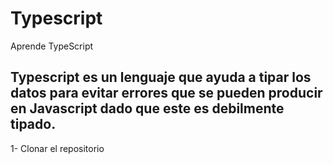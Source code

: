 # Typescript
Aprende TypeScript
## Typescript es un lenguaje que ayuda a tipar los datos para evitar errores que se pueden producir en Javascript dado que este es debilmente tipado.
1- Clonar el repositorio

